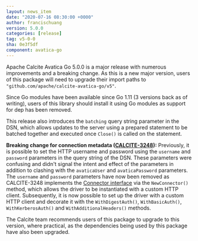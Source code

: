 ```yaml
---
layout: news_item
date: "2020-07-16 08:30:00 +0000"
author: francischuang
version: 5.0.0
categories: [release]
tag: v5-0-0
sha: 0e3f5df
component: avatica-go
---
```

<!--
{% comment %}
Licensed to the Apache Software Foundation (ASF) under one or more
contributor license agreements.  See the NOTICE file distributed with
this work for additional information regarding copyright ownership.
The ASF licenses this file to you under the Apache License, Version 2.0
(the "License"); you may not use this file except in compliance with
the License.  You may obtain a copy of the License at

http://www.apache.org/licenses/LICENSE-2.0

Unless required by applicable law or agreed to in writing, software
distributed under the License is distributed on an "AS IS" BASIS,
WITHOUT WARRANTIES OR CONDITIONS OF ANY KIND, either express or implied.
See the License for the specific language governing permissions and
limitations under the License.
{% endcomment %}
-->

Apache Calcite Avatica Go 5.0.0 is a major release with numerous improvements and a breaking change.
As this is a new major version, users of this package will need to upgrade their import paths to 
`"github.com/apache/calcite-avatica-go/v5"`.

Since Go modules have been available since Go 1.11 (3 versions back as of writing), users of this library should 
install it using Go modules as support for dep has been removed.

This release also introduces the `batching` query string parameter in the DSN, which allows updates to the server using
a prepared statement to be batched together and executed once `Close()` is called on the statement.

**Breaking change for connection metadata ([CALCITE-3248](https://issues.apache.org/jira/browse/CALCITE-3248)):** 
Previously, it is possible to set the HTTP username and password using the `username` and `password` parameters in the
query string of the DSN. These parameters were confusing and didn't signal the intent and effect of the parameters in addition
to clashing with the `avaticaUser` and `avaticaPassword` parameters. The `username` and `password` parameters have now been
removed as CALCITE-3248 implements the [Connector interface](https://golang.org/pkg/database/sql/driver/#Connector) via the
`NewConnector()` method, which allows the driver to be instantiated with a custom HTTP client. Subsequently, it is now
possible to set up the driver with a custom HTTP client and decorate it with the `WithDigestAuth()`, `WithBasicAuth()`,
`WithKerberosAuth()` and `WithAdditionalHeaders()` methods.

The Calcite team recommends users of this package to upgrade to this version, where practical, as the dependencies being
used by this package have also been upgraded.